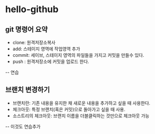 # hello-github

## git 명령어 요약

- clone: 원격저장소복사
- add: 스테이지 영역에 작업영역 추가
- commit: 세이브, 스테이지 영역의 파일들을 가지고 커밋을 만들수 있다.
- push : 원격저장소에 커밋을 업로드 한다.


-- 연습

## 브랜치 변경하기

- 브랜치란: 기존 내용을 유지한 채 새로운 내용을 추가하고 싶을 때 사용한다.
- 체크아웃: 특정 브랜치(혹은 커밋)으로 돌아가고 싶을 때 사용.
- 소스트리의 체크아웃: 브랜치 이름을 더블클릭하는 것만으로 체크아웃 가능


-- 이것도 연습추가
